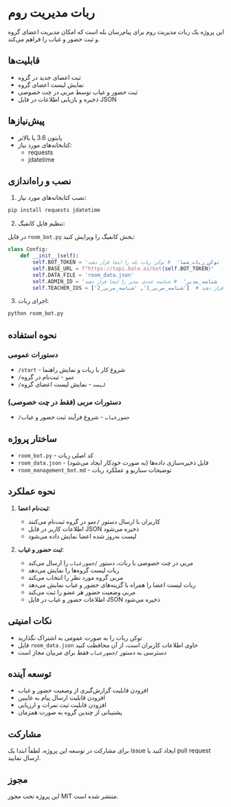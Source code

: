 # ربات مدیریت روم

این پروژه یک ربات مدیریت روم برای پیام‌رسان بله است که امکان مدیریت اعضای گروه و ثبت حضور و غیاب را فراهم می‌کند.

## قابلیت‌ها

- ثبت اعضای جدید در گروه
- نمایش لیست اعضای گروه
- ثبت حضور و غیاب توسط مربی در چت خصوصی
- ذخیره و بازیابی اطلاعات در فایل JSON

## پیش‌نیازها

- پایتون 3.6 یا بالاتر
- کتابخانه‌های مورد نیاز:
  - requests
  - jdatetime

## نصب و راه‌اندازی

1. نصب کتابخانه‌های مورد نیاز:

```bash
pip install requests jdatetime
```

2. تنظیم فایل کانفیگ:

در فایل `room_bot.py` بخش کانفیگ را ویرایش کنید:

```python
class Config:
    def __init__(self):
        self.BOT_TOKEN = 'توکن_ربات_شما'  # توکن ربات بله را اینجا قرار دهید
        self.BASE_URL = f"https://tapi.bale.ai/bot{self.BOT_TOKEN}"
        self.DATA_FILE = 'room_data.json'
        self.ADMIN_ID = 'شناسه_مدیر'  # شناسه عددی مدیر را اینجا قرار دهید
        self.TEACHER_IDS = ['شناسه_مربی_1', 'شناسه_مربی_2']  # شناسه‌های مربیان را اینجا قرار دهید
```

3. اجرای ربات:

```bash
python room_bot.py
```

## نحوه استفاده

### دستورات عمومی

- `/start` - شروع کار با ربات و نمایش راهنما
- `/عضو` - ثبت‌نام در گروه
- `/لیست` - نمایش لیست اعضای گروه

### دستورات مربی (فقط در چت خصوصی)

- `/حضورغیاب` - شروع فرآیند ثبت حضور و غیاب

## ساختار پروژه

- `room_bot.py` - کد اصلی ربات
- `room_data.json` - فایل ذخیره‌سازی داده‌ها (به صورت خودکار ایجاد می‌شود)
- `room_management_bot.md` - توضیحات سناریو و عملکرد ربات

## نحوه عملکرد

1. **ثبت‌نام اعضا**:
   - کاربران با ارسال دستور `/عضو` در گروه ثبت‌نام می‌کنند
   - اطلاعات کاربر در فایل JSON ذخیره می‌شود
   - لیست به‌روز شده اعضا نمایش داده می‌شود

2. **ثبت حضور و غیاب**:
   - مربی در چت خصوصی با ربات، دستور `/حضورغیاب` را ارسال می‌کند
   - ربات لیست گروه‌ها را نمایش می‌دهد
   - مربی گروه مورد نظر را انتخاب می‌کند
   - ربات لیست اعضا را همراه با گزینه‌های حضور و غیاب نمایش می‌دهد
   - مربی وضعیت حضور هر عضو را ثبت می‌کند
   - اطلاعات حضور و غیاب در فایل JSON ذخیره می‌شود

## نکات امنیتی

- توکن ربات را به صورت عمومی به اشتراک نگذارید
- فایل `room_data.json` حاوی اطلاعات کاربران است، از آن محافظت کنید
- دسترسی به دستور `/حضورغیاب` فقط برای مربیان مجاز است

## توسعه آینده

- افزودن قابلیت گزارش‌گیری از وضعیت حضور و غیاب
- افزودن قابلیت ارسال پیام به غایبین
- افزودن قابلیت ثبت نمرات و ارزیابی
- پشتیبانی از چندین گروه به صورت همزمان

## مشارکت

برای مشارکت در توسعه این پروژه، لطفاً ابتدا یک issue ایجاد کنید یا pull request ارسال نمایید.

## مجوز

این پروژه تحت مجوز MIT منتشر شده است.